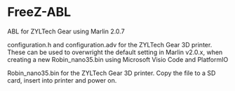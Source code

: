 # FreeZ-ABL
ABL for ZYLTech Gear using Marlin 2.0.7

configuration.h and configuration.adv for the ZYLTech Gear 3D printer. These can be used to overwright the default setting in Marlin v2.0.x, when creating a new Robin_nano35.bin using Microsoft Visio Code and PlatformIO  

Robin_nano35.bin for the ZYLTech Gear 3D printer. Copy the file to a SD card, insert into printer and power on. 
